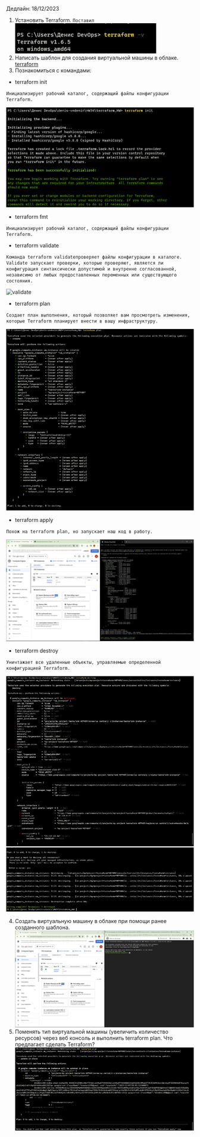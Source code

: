 Дедлайн: 18/12/2023

1. Установить Terraform.
   `Поставил`
   ![terraform install](/HW34/screen/installterraform.PNG)
2. Написать шаблон для создания виртуальной машины в облаке.
   [terraform](/HW34/terraform_HW/main.tf)
3. Познакомиться с командами:

- terraform init

```
Инициализирует рабочий каталог, содержащий файлы конфигурации Terraform.
```

![init](/HW34/screen/terraform_init.PNG)

- terraform fmt

```
Инициализирует рабочий каталог, содержащий файлы конфигурации Terraform.
```

- terraform validate

```
Команда terraform validateпроверяет файлы конфигурации в каталоге.
Validate запускает проверки, которые проверяют, является ли конфигурация синтаксически допустимой и внутренне согласованной, независимо от любых предоставленных переменных или существующего состояния.
```

![validate](/HW34/screen/terraform_validate.PNG.PNG)

- terraform plan

```
Создает план выполнения, который позволяет вам просмотреть изменения, которые Terraform планирует внести в вашу инфраструктуру.
```

![plan](/HW34/screen/terraform_plan.PNG)

- terraform apply

```
Похож на terraform plan, но запускает наш код в работу.
```

![apply](/HW34/screen/terraform_apply.PNG)

- terraform destroy

```
Уничтажает все удаленные объекты, управляемые определенной конфигурацией Terraform.
```

![destroy](/HW34/screen/terraform_destroy.PNG)
![destroy](/HW34/screen/terraform_destroy2.PNG)

4. Создать виртуальную машину в облаке при помощи ранее созданного шаблона.
   ![](/HW34/screen/task4.PNG)
5. Поменять тип виртуальной машины (увеличить количество ресурсов) через веб консоль и выполнить terraform plan. Что предлагает сделать Terraform?
   ![](/HW34/screen/terraform_edit.PNG)
